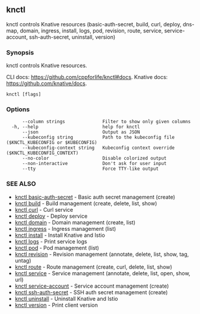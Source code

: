 ## knctl

knctl controls Knative resources (basic-auth-secret, build, curl, deploy, dns-map, domain, ingress, install, logs, pod, revision, route, service, service-account, ssh-auth-secret, uninstall, version)

### Synopsis

knctl controls Knative resources.

CLI docs: https://github.com/cppforlife/knctl#docs.
Knative docs: https://github.com/knative/docs.

```
knctl [flags]
```

### Options

```
      --column strings              Filter to show only given columns
  -h, --help                        help for knctl
      --json                        Output as JSON
      --kubeconfig string           Path to the kubeconfig file ($KNCTL_KUBECONFIG or $KUBECONFIG)
      --kubeconfig-context string   Kubeconfig context override ($KNCTL_KUBECONFIG_CONTEXT)
      --no-color                    Disable colorized output
      --non-interactive             Don't ask for user input
      --tty                         Force TTY-like output
```

### SEE ALSO

* [knctl basic-auth-secret](knctl_basic-auth-secret.md)	 - Basic auth secret management (create)
* [knctl build](knctl_build.md)	 - Build management (create, delete, list, show)
* [knctl curl](knctl_curl.md)	 - Curl service
* [knctl deploy](knctl_deploy.md)	 - Deploy service
* [knctl domain](knctl_domain.md)	 - Domain management (create, list)
* [knctl ingress](knctl_ingress.md)	 - Ingress management (list)
* [knctl install](knctl_install.md)	 - Install Knative and Istio
* [knctl logs](knctl_logs.md)	 - Print service logs
* [knctl pod](knctl_pod.md)	 - Pod management (list)
* [knctl revision](knctl_revision.md)	 - Revision management (annotate, delete, list, show, tag, untag)
* [knctl route](knctl_route.md)	 - Route management (create, curl, delete, list, show)
* [knctl service](knctl_service.md)	 - Service management (annotate, delete, list, open, show, url)
* [knctl service-account](knctl_service-account.md)	 - Service account management (create)
* [knctl ssh-auth-secret](knctl_ssh-auth-secret.md)	 - SSH auth secret management (create)
* [knctl uninstall](knctl_uninstall.md)	 - Uninstall Knative and Istio
* [knctl version](knctl_version.md)	 - Print client version

